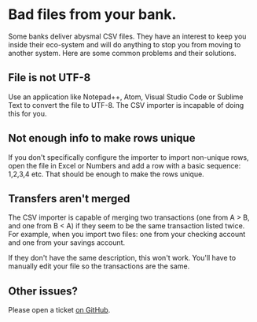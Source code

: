 # Bad files from your bank.

Some banks deliver abysmal CSV files. They have an interest to keep you inside their eco-system and will do anything to stop you from moving to another system. Here are some common problems and their solutions.

## File is not UTF-8

Use an application like Notepad++, Atom, Visual Studio Code or Sublime Text to convert the file to UTF-8. The CSV importer is incapable of doing this for you.

## Not enough info to make rows unique

If you don't specifically configure the importer to import non-unique rows, open the file in Excel or Numbers and add a row with a basic sequence: 1,2,3,4 etc. That should be enough to make the rows unique.

## Transfers aren't merged

The CSV importer is capable of merging two transactions (one from A > B, and one from B < A) if they seem to be the same transaction listed twice. For example, when you import two files: one from your checking account and one from your savings account.

If they don't have the same description, this won't work. You'll have to manually edit your file so the transactions are the same.

## Other issues?

Please open a ticket [on GitHub](https://github.com/firefly-iii/firefly-iii/).
